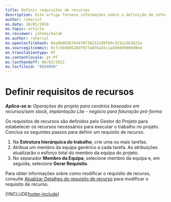 ```yaml
---
title: Definir requisitos de recursos
description: Este artigo fornece informações sobre a definição de informações de requisitos de recursos.
author: ruhercul
ms.date: 10/01/2020
ms.topic: article
ms.reviewer: johnmichalak
ms.author: ruhercul
ms.openlocfilehash: 0ea0b883b764478f381312d9fb9c323a1563b22a
ms.sourcegitcommit: 6cfc50d89528df977a8f6a55c1ad39d99800d9b4
ms.translationtype: HT
ms.contentlocale: pt-PT
ms.lasthandoff: 06/03/2022
ms.locfileid: "8924950"
---
```

# <a name="define-resource-requirements"></a>Definir requisitos de recursos

_**Aplica-se a:** Operações do projeto para cenários baseados em recursos/sem stock, implantação Lite - negócio para faturação pró-forma_

Os requisitos de recursos são definidos pelo Gestor do Projeto para estabelecer os recursos necessários para executar o trabalho no projeto. Conclua os seguintes passos para definir um requisito de recurso.

1.  Na **Estrutura hierárquica do trabalho**, crie uma ou mais tarefas.
2.  Atribua um membro da equipa genérico a cada tarefa. As atribuições atualizarão o esforço total do membro da equipa do projeto.
3.  No separador **Membro da Equipa**, selecione membro da equipa e, em seguida, selecione **Gerar Requisito**.

Para obter informações sobre como modificar o requisito de recurso, consulte [Atualizar Detalhes do requisito de recurso](define-resource-requirements.md) para modificar o requisito de recurso.

[!INCLUDE[footer-include](../includes/footer-banner.md)]